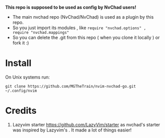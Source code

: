 **This repo is supposed to be used as config by NvChad users!**

- The main nvchad repo (NvChad/NvChad) is used as a plugin by this repo.
- So you just import its modules , like `require "nvchad.options" , require "nvchad.mappings"`
- So you can delete the .git from this repo ( when you clone it locally ) or fork it :)

# Install

On Unix systems run:

`git clone https://github.com/MGTheTrain/nvim-nvchad-go.git ~/.config/nvim`

# Credits

1) Lazyvim starter https://github.com/LazyVim/starter as nvchad's starter was inspired by Lazyvim's . It made a lot of things easier!
